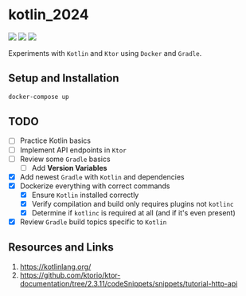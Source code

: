 # kotlin_2024

[![](https://img.shields.io/badge/Kotlin-1.9.22-purple.svg)](https://kotlinlang.org/) [![](https://img.shields.io/badge/ktor-2.3.11-purple.svg)](https://ktor.io/docs/welcome.html)
[![](https://img.shields.io/badge/gradle-8.7-blue.svg)](https://docs.gradle.org/current/userguide/userguide.html)

Experiments with `Kotlin` and `Ktor` using `Docker` and `Gradle`.

## Setup and Installation

```bash
docker-compose up
```

## TODO 

- [ ] Practice Kotlin basics
- [ ] Implement API endpoints in `Ktor`
- [ ] Review some `Gradle` basics
  - [ ] Add **Version Variables**
- [x] Add newest `Gradle` with `Kotlin` and dependencies
- [x] Dockerize everything with correct commands
  - [x] Ensure `Kotlin` installed correctly
  - [x] Verify compilation and build only requires plugins not `kotlinc`
  - [x] Determine if `kotlinc` is required at all (and if it's even present)
- [x] Review `Gradle` build topics specific to `Kotlin`

## Resources and Links 

1. https://kotlinlang.org/
1. https://github.com/ktorio/ktor-documentation/tree/2.3.11/codeSnippets/snippets/tutorial-http-api